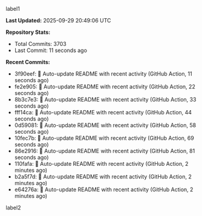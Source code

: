 
label1 
<!-- ACTIVITY_START -->
**Last Updated:** 2025-09-29 20:49:06 UTC

**Repository Stats:**
- Total Commits: 3703
- Last Commit: 11 seconds ago

**Recent Commits:**
- 3f90eef: 🤖 Auto-update README with recent activity (GitHub Action, 11 seconds ago)
- fe2e905: 🤖 Auto-update README with recent activity (GitHub Action, 22 seconds ago)
- 8b3c7e3: 🤖 Auto-update README with recent activity (GitHub Action, 33 seconds ago)
- fff14ca: 🤖 Auto-update README with recent activity (GitHub Action, 44 seconds ago)
- 0d59081: 🤖 Auto-update README with recent activity (GitHub Action, 58 seconds ago)
- 10fec7b: 🤖 Auto-update README with recent activity (GitHub Action, 69 seconds ago)
- 86e2916: 🤖 Auto-update README with recent activity (GitHub Action, 81 seconds ago)
- 110fafa: 🤖 Auto-update README with recent activity (GitHub Action, 2 minutes ago)
- b2a5f7d: 🤖 Auto-update README with recent activity (GitHub Action, 2 minutes ago)
- e64276a: 🤖 Auto-update README with recent activity (GitHub Action, 2 minutes ago)
<!-- ACTIVITY_END -->

label2
